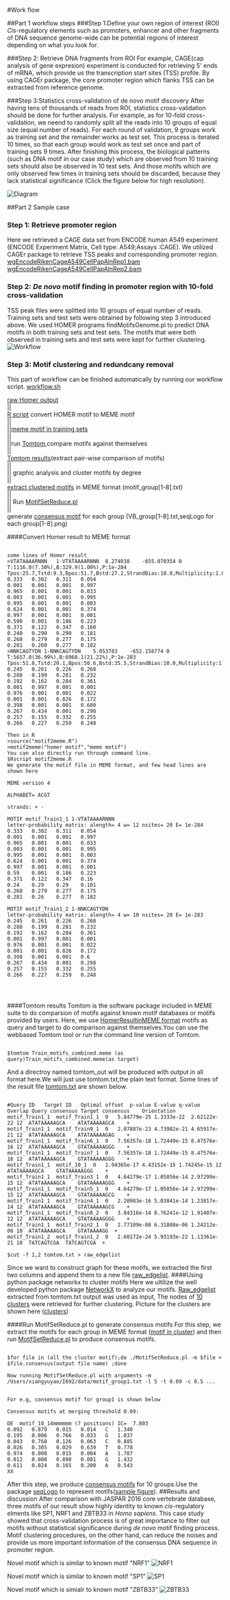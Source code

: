 #Work flow 

##Part 1	workflow steps
###Step 1:Define your own region of interest (ROI)
*Cis*-regulatory elements such as promoters, enhancer and other fragments of DNA sequence genome-wide can be potential regions of interest depending on what you look for.

###Step 2: Retrieve DNA fragments from ROI
For example, CAGE(cap analysis of gene expresion) experiment is conducted for retrieving 5' ends of mRNA, which provide us the transcription start sites (TSS) profile. By using CAGEr package, the core promoter region which flanks TSS can be extracted from reference genome.

###Step 3:Statistics cross-validation of de novo motif discovery
After having tens of thousands of reads from ROI, statistics cross-validation should be done for further analysis. For example, as for 10-fold cross-validation, we neend to randomly split all the reads into 10 groups of equal size (equal number of reads). For each round of validation, 9 groups work as training set and the remainder works as test set. This process is iterated 10 times, so that each group would work as test set once and part of training sets 9 times. After finishing this process, the biological patterns (such as DNA motif in our case study) which are observed from 10 training sets should also be observed in 10 test sets. And those motifs which are only observed few times in training sets should be discarded, because they lack statistical significance (Click the figure below for high resolution).

![Diagram](https://github.com/xianyao710/YRB_Capstone/blob/master/figure/Diagram.png?raw=true)

##Part 2 Sample case 
### Step 1: Retrieve promoter region
Here we retrieved a CAGE data set from ENCODE human A549 experiment
(ENCODE Experiment Matrix, Cell type: A549;Assays :CAGE).
We utilized CAGEr package to retrieve TSS peaks and corresponding 
promoter region. 
[wgEncodeRikenCageA549CellPapAlnRep1.bam ](http://hgdownload.cse.ucsc.edu/goldenpath/hg19/encodeDCC/wgEncodeRikenCage/wgEncodeRikenCageA549CellPapAlnRep1.bam)
[wgEncodeRikenCageA549CellPapAlnRep2.bam](http://hgdownload.cse.ucsc.edu/goldenpath/hg19/encodeDCC/wgEncodeRikenCage/wgEncodeRikenCageA549CellPapAlnRep2.bam)
### Step 2: *De novo* motif finding in promoter region with 10-fold cross-validation
TSS peak files were splitted into 10 groups of equal number of reads.
Training sets and test sets were obtained by following step 3 introduced above. We used HOMER programs findMotifsGenome.pl to predict DNA motifs in both training sets and test sets. The motifs that were both observed in training sets and test sets were kept for further clustering. 
![Workflow](https://github.com/xianyao710/YRB_Capstone/blob/master/figure/YRB_workflow.png?raw=true)

### Step 3: Motif clustering and redundcany removal
This part of workflow can be finished automatically by running our workflow script.
[workflow.sh](https://github.com/xianyao710/YRB_Capstone/blob/master/bin/workflow.sh)

[raw Homer output](https://github.com/xianyao710/YRB_Capstone/tree/master/data/homer_motif)<br/>
||<br/> [R script](https://github.com/xianyao710/YRB_Capstone/blob/master/bin/motif2meme.R) convert HOMER motif to MEME motif<br/>
||<br/>
||[meme motif in training sets](https://github.com/xianyao710/YRB_Capstone/blob/master/results/Cluster_result/all_train.meme) <br/>
				||<br/>
				||run [Tomtom](http://meme-suite.org/tools/tomtom),compare motifs against themselves<br/>
				||<br/>
[Tomtom results](https://github.com/xianyao710/YRB_Capstone/blob/master/results/Cluster_result/tomtom_out/tomtom.txt)(extract pair-wise comparison of motifs) <br/>
                ||<br/>
                || graphic analysis and cluster motifs by degree <br/>
                ||<br/>
        [extract clustered motifs](https://github.com/xianyao710/YRB_Capstone/tree/master/results) in MEME format (motif_group[1-8].txt)<br/>
                || <br/>
                || Run [MotifSetReduce.pl](https://github.com/BrendelGroup/bghandbook/blob/master/demo/MotifSetReduce/MotifSetReduce.pl) <br/>
                || <br/>
        generate [consensus motif](https://github.com/xianyao710/YRB_Capstone/tree/master/results) for each group (VB_group[1-8].txt,seqLogo for each group[1-8].png)<br/>
        
####Convert Homer result to MEME format

<pre><code>
some lines of Homer result
>VTATAAAARNNN	1-VTATAAAARNNN	8.274038	-655.070354	0	T:1116.0(7.30%),B:329.9(1.00%),P:1e-284	Tpos:25.7,Tstd:9.3,Bpos:51.7,Bstd:27.2,StrandBias:10.0,Multiplicity:1.00
0.333	0.302	0.311	0.054
0.001	0.001	0.001	0.997
0.965	0.001	0.001	0.033
0.003	0.001	0.001	0.995
0.995	0.001	0.001	0.003
0.624	0.001	0.001	0.374
0.997	0.001	0.001	0.001
0.590	0.001	0.186	0.223
0.371	0.122	0.347	0.160
0.240	0.290	0.290	0.181
0.268	0.279	0.277	0.175
0.281	0.260	0.277	0.182
>NNKCAGTYDN	1-NNKCAGTYDN	5.053783	-652.158774	0	T:5657.0(36.99%),B:6968.1(21.22%),P:1e-283	Tpos:51.8,Tstd:20.1,Bpos:50.6,Bstd:35.5,StrandBias:10.0,Multiplicity:1.18
0.245	0.261	0.226	0.268
0.288	0.199	0.281	0.232
0.192	0.162	0.284	0.361
0.001	0.997	0.001	0.001
0.976	0.001	0.001	0.022
0.001	0.001	0.826	0.172
0.398	0.001	0.001	0.600
0.267	0.434	0.001	0.298
0.257	0.155	0.332	0.255
0.266	0.227	0.259	0.248

Then in R
>source("motif2meme.R")
>motif2meme("homer motif","meme motif")
You can also directly run through command line.
$Rscript motif2meme.R <homer motif> <meme motif>
We generate the motif file in MEME format, and few head lines are shown here<br/>
MEME version 4

ALPHABET= ACGT

strands: + -

MOTIF motif_Train1_1 1-VTATAAAARNNN 
letter-probability matrix: alength= 4 w= 12 nsites= 20 E= 1e-284 
0.333	0.302	0.311	0.054
0.001	0.001	0.001	0.997
0.965	0.001	0.001	0.033
0.003	0.001	0.001	0.995
0.995	0.001	0.001	0.003
0.624	0.001	0.001	0.374
0.997	0.001	0.001	0.001
0.59	0.001	0.186	0.223
0.371	0.122	0.347	0.16
0.24	0.29	0.29	0.181
0.268	0.279	0.277	0.175
0.281	0.26	0.277	0.182

MOTIF motif_Train1_2 1-NNKCAGTYDN 
letter-probability matrix: alength= 4 w= 10 nsites= 20 E= 1e-283 
0.245	0.261	0.226	0.268
0.288	0.199	0.281	0.232
0.192	0.162	0.284	0.361
0.001	0.997	0.001	0.001
0.976	0.001	0.001	0.022
0.001	0.001	0.826	0.172
0.398	0.001	0.001	0.6
0.267	0.434	0.001	0.298
0.257	0.155	0.332	0.255
0.266	0.227	0.259	0.248



</code></pre>

####Tomtom results
Tomtom is the software package included in MEME suite to do comparsion of motifs against known motif databases or motifs provided by users. Here, we use [HomerResultinMEME format](https://github.com/xianyao710/YRB_Capstone/blob/master/data/Train_motifs_combined.meme) motifs as query and target to do comparison against themselves.You can use the webbased Tomtom tool or run the command line version of Tomtom.<br/>
<pre><code>
$tomtom Train_motifs_combined.meme (as query)Train_motifs_combined.meme(as target)
</code></pre>
And a directroy named tomtom_out will be produced with output in all format here.We will just use tomtom.txt,the plain text format. Some lines of the result file [tomtom.txt](https://github.com/xianyao710/YRB_Capstone/blob/master/data/tomtom.txt) are shown below.<br/>


<pre><code/>
#Query ID	Target ID	Optimal offset	p-value	E-value	q-value	Overlap	Query consensus	Target consensus	Orientation
motif_Train1_1	motif_Train1_1	0	5.84779e-25	1.3333e-22	2.62122e-22	12	ATATAAAAAGCA	ATATAAAAAGCA	+
motif_Train1_1	motif_Train9_1	0	2.07887e-23	4.73982e-21	4.65917e-21	12	ATATAAAAAGCA	ATATAAAAAGAG	+
motif_Train1_1	motif_Train6_1	0	7.56357e-18	1.72449e-15	8.47576e-16	12	ATATAAAAAGCA	GTATAAAAAGGG	+
motif_Train1_1	motif_Train7_1	0	7.56357e-18	1.72449e-15	8.47576e-16	12	ATATAAAAAGCA	GTATAAAAAGGG	+
motif_Train1_1	motif_10_1	0	1.94365e-17	4.43152e-15	1.74245e-15	12	ATATAAAAAGCA	GTATAAAAAGGG	+
motif_Train1_1	motif_Train3_1	0	4.64279e-17	1.05856e-14	2.97299e-15	12	ATATAAAAAGCA	GTATAAAAAGGG	+
motif_Train1_1	motif_Train5_1	0	4.64279e-17	1.05856e-14	2.97299e-15	12	ATATAAAAAGCA	GTATAAAAAGCG	+
motif_Train1_1	motif_Train4_1	0	2.20983e-16	5.03841e-14	1.23817e-14	12	ATATAAAAAGCA	GTATAAAAAGCG	+
motif_Train1_1	motif_Train8_2	0	3.84316e-14	8.76241e-12	1.91407e-12	12	ATATAAAAAGCA	GTATAAAAGGGG	+
motif_Train1_1	motif_Train2_1	0	2.77109e-08	6.31808e-06	1.24212e-06	10	ATATAAAAAGCA	GTATAAAAGG	+
motif_Train1_2	motif_Train1_2	0	2.60172e-24	5.93193e-22	1.13361e-21	10	TATCAGTCGA	TATCAGTCGA	+

$cut -f 1,2 tomtom.txt > raw_edgelist
</code></pre>
Since we want to construct graph for these motifs, we extracted the first two columns and append them to a new file [raw_edgelist](https://github.com/xianyao710/YRB_Capstone/blob/master/results/Cluster_result/raw_edgelist).
####Using python package networkx to cluster motifs
Here we ultilize the well developed python package [NetworkX](http://networkx.github.io) to analyze our motifs. [Raw_edgelist](https://github.com/xianyao710/YRB_Capstone/blob/master/results/Cluster_result/raw_edgelist) extracted from tomtom.txt output was used as input,  The nodes of [10 clusters](https://github.com/xianyao710/YRB_Capstone/tree/master/results/Cluster_result/cluster_nodes) were retrieved for further clustering. Picture for the clusters are shown here ([clusters](https://github.com/xianyao710/YRB_Capstone/blob/master/results/Cluster_result/human_clusters.png)) 
	   

####Run MotifSetReduce.pl to generate consensus motifs 
For this step, we extract the motifs for each group in MEME format ([motif in cluster](https://github.com/xianyao710/YRB_Capstone/tree/master/results/Cluster_result/cluster_motif)) and then run [MotifSetReduce.pl](https://github.com/BrendelGroup/bghandbook/tree/master/demo/MotifSetReduce) to produce consensus motifs.

<pre><code>
$for file in (all the cluster motif);do ./MotifSetReduce.pl -m $file > $file.consensus(output file name) ;done

Now running MotifSetReduce.pl with arguments -m /Users/xiangyuyao/I692/data/motif_group1.txt -l 5 -t 0.09 -c 0.5 ...


For e.g, consensus motif for group1 is shown below

Consensus motifs at merging threshold 0.09:

DE	motif_10_14mmmmmm (7 positions) IC=  7.803
0.092	0.879	0.015	0.014	C	1.340
0.195	0.006	0.766	0.033	G	1.037
0.043	0.768	0.126	0.063	C	0.885
0.026	0.305	0.029	0.639	T	0.778
0.974	0.008	0.015	0.004	A	1.787
0.012	0.008	0.898	0.081	G	1.432
0.611	0.024	0.165	0.200	A	0.543
XX
</code></pre>
After this step, we produce [consensus motifs](https://github.com/xianyao710/YRB_Capstone/tree/master/results/Cluster_result/cluster_consensus/raw_out) for 10 groups.Use the package [seqLogo](https://www.bioconductor.org/packages/release/bioc/html/seqLogo.html) to represent motifs([sample figure](https://github.com/xianyao710/YRB_Capstone/tree/master/results/Cluster_result/cluster_seqLogo)).
##Results and discussion
After comparison with JASPAR 2016 core vertebrate database, three motifs of our result show highly identity to known *cis*-regulatory elments like SP1, NRF1 and ZBTB33 in *Homo sapiens*. This case study showed that cross-validation process is of great importance to filter out motifs without statistical significance during *de novo* motif finding process. Motif clustering procedures, on the other hand, can reduce the noises and provide us more important information of the consensus DNA sequence in promoter region.


Novel motif which is similar to known motif "NRF1"
![NRF1](https://github.com/xianyao710/YRB_Capstone/blob/master/figure/train1_7.png?raw=true)

Novel motif which is similar to known motif "SP1"
![SP1](https://github.com/xianyao710/YRB_Capstone/blob/master/figure/train10_28.png?raw=true)

Novel motif which is simialr to known motif "ZBTB33"
![ZBTB33](https://github.com/xianyao710/YRB_Capstone/blob/master/figure/train10_15.png?raw=true)
